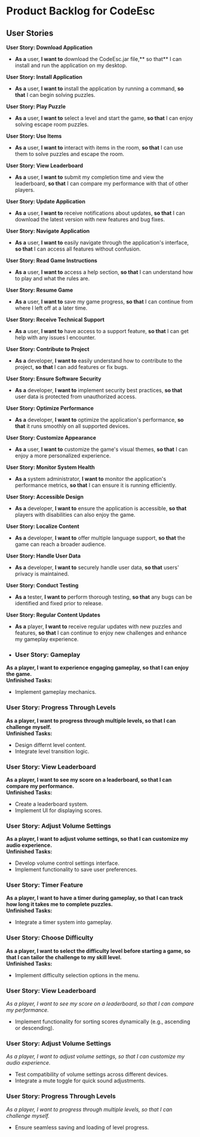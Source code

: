 # **Product Backlog for CodeEsc**

## **User Stories**


**User Story: Download Application**



* **As a** user, **I want to** download the CodeEsc.jar file,** so that** I can install and run the application on my desktop.

**User Story: Install Application**



* **As a** user, **I want to** install the application by running a command, **so that** I can begin solving puzzles.

**User Story: Play Puzzle**



* **As a** user, **I want to** select a level and start the game, **so that** I can enjoy solving escape room puzzles.

**User Story: Use Items**



* **As a** user, **I want to** interact with items in the room, **so that** I can use them to solve puzzles and escape the room.

**User Story: View Leaderboard**



* **As a** user, **I want to** submit my completion time and view the leaderboard, **so that** I can compare my performance with that of other players.

**User Story: Update Application**



* **As a** user, **I want to** receive notifications about updates, **so that** I can download the latest version with new features and bug fixes.

**User Story: Navigate Application**



* **As a** user, **I want to** easily navigate through the application's interface, **so that** I can access all features without confusion.

**User Story: Read Game Instructions**



* **As a** user, **I want to** access a help section, **so that** I can understand how to play and what the rules are.

**User Story: Resume Game**



* **As a** user, **I want to** save my game progress, **so that** I can continue from where I left off at a later time.

**User Story: Receive Technical Support**



* **As a** user, **I want to** have access to a support feature, **so that** I can get help with any issues I encounter.

**User Story: Contribute to Project**



* **As a** developer, **I want to** easily understand how to contribute to the project, **so that** I can add features or fix bugs.

**User Story: Ensure Software Security**



* **As a** developer, **I want to** implement security best practices, **so that** user data is protected from unauthorized access.

**User Story: Optimize Performance**



* **As a** developer, **I want to** optimize the application's performance, **so that** it runs smoothly on all supported devices.

**User Story: Customize Appearance**



* **As a** user, **I want to** customize the game's visual themes, **so that** I can enjoy a more personalized experience.

**User Story: Monitor System Health**



* **As a** system administrator, **I want to** monitor the application's performance metrics, **so that** I can ensure it is running efficiently.

**User Story: Accessible Design**



* **As a** developer, **I want to** ensure the application is accessible, **so that** players with disabilities can also enjoy the game.

**User Story: Localize Content**



* **As a** developer, **I want to** offer multiple language support, **so that** the game can reach a broader audience.

**User Story: Handle User Data**



* **As a** developer, **I want to** securely handle user data, **so that** users' privacy is maintained.

**User Story: Conduct Testing**



* **As a** tester, **I want to** perform thorough testing, **so that** any bugs can be identified and fixed prior to release.

**User Story: Regular Content Updates**



* **As a** player, **I want to** receive regular updates with new puzzles and features, **so that** I can continue to enjoy new challenges and enhance my gameplay experience.

* ### User Story: Gameplay
**As a player, I want to experience engaging gameplay, so that I can enjoy the game.**  
**Unfinished Tasks:**
- Implement gameplay mechanics.

### User Story: Progress Through Levels
**As a player, I want to progress through multiple levels, so that I can challenge myself.**  
**Unfinished Tasks:**
- Design differnt level content.
- Integrate level transition logic.

### User Story: View Leaderboard
**As a player, I want to see my score on a leaderboard, so that I can compare my performance.**  
**Unfinished Tasks:**
- Create a leaderboard system.
- Implement UI for displaying scores.

### User Story: Adjust Volume Settings
**As a player, I want to adjust volume settings, so that I can customize my audio experience.**  
**Unfinished Tasks:**
- Develop volume control settings interface.
- Implement functionality to save user preferences.

### User Story: Timer Feature
**As a player, I want to have a timer during gameplay, so that I can track how long it takes me to complete puzzles.**  
**Unfinished Tasks:**
- Integrate a timer system into gameplay.

### User Story: Choose Difficulty
**As a player, I want to select the difficulty level before starting a game, so that I can tailor the challenge to my skill level.**  
**Unfinished Tasks:**
- Implement difficulty selection options in the menu.

### **User Story: View Leaderboard**  
*As a player, I want to see my score on a leaderboard, so that I can compare my performance.*  
- Implement functionality for sorting scores dynamically (e.g., ascending or descending).  

### **User Story: Adjust Volume Settings**  
*As a player, I want to adjust volume settings, so that I can customize my audio experience.*  
- Test compatibility of volume settings across different devices.  
- Integrate a mute toggle for quick sound adjustments.  

### **User Story: Progress Through Levels**  
*As a player, I want to progress through multiple levels, so that I can challenge myself.*  
- Ensure seamless saving and loading of level progress.  
